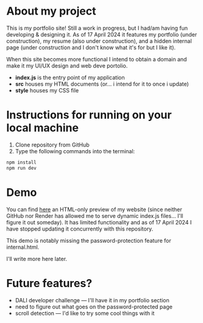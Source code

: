 # About my project
This is my portfolio site! Still a work in progress, but I had/am having fun developing & designing it. As of 17 April 2024 it features my portfolio (under construction), my resume (also under construction), and a hidden internal page (under construction and I don't know what it's for but I like it).

When this site becomes more functional I intend to obtain a domain and make it my UI/UX design and web deve portolio.

- **index.js** is the entry point of my application
- **src** houses my HTML documents (or... i intend for it to once i update)
- **style** houses my CSS file

# Instructions for running on your local machine
1. Clone repository from GitHub
2. Type the following commands into the terminal:
```bash
npm install
npm run dev
```

# Demo
You can find [here](https://yawenx2004.github.io/portfolio-site-static/index.html) an HTML-only preview of my website (since neither GitHub nor Render has allowed me to serve dynamic index.js files... I'll figure it out someday). It has limited functionality and as of 17 April 2024 I have stopped updating it concurrently with this repository.

This demo is notably missing the password-protection feature for internal.html.

I'll write more here later.

# Future features?
- DALI developer challenge — I'll have it in my portfolio section
- need to figure out what goes on the password-protected page
- scroll detection — I'd like to try some cool things with it
